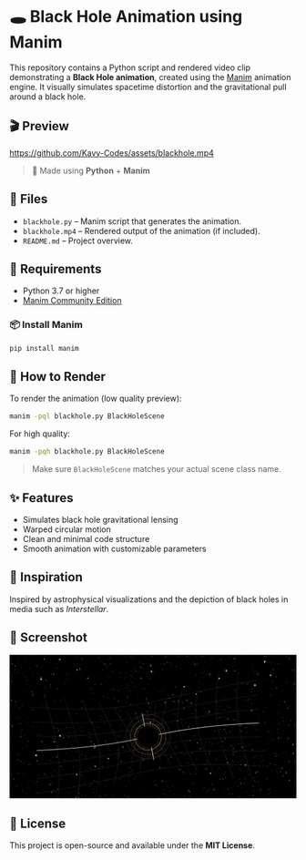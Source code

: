 # 🕳️ Black Hole Animation using Manim

This repository contains a Python script and rendered video clip demonstrating a **Black Hole animation**, created using the [Manim](https://github.com/ManimCommunity/manim) animation engine. It visually simulates spacetime distortion and the gravitational pull around a black hole.

## 🎬 Preview

https://github.com/Kavy-Codes/assets/blackhole.mp4


> 🎥 Made using **Python** + **Manim**

## 📁 Files

- `blackhole.py` – Manim script that generates the animation.
- `blackhole.mp4` – Rendered output of the animation (if included).
- `README.md` – Project overview.

## 🔧 Requirements

- Python 3.7 or higher
- [Manim Community Edition](https://docs.manim.community/en/stable/)

### 📦 Install Manim

```bash
pip install manim
```

## 🚀 How to Render

To render the animation (low quality preview):

```bash
manim -pql blackhole.py BlackHoleScene
```

For high quality:

```bash
manim -pqh blackhole.py BlackHoleScene
```

> Make sure `BlackHoleScene` matches your actual scene class name.

## ✨ Features

- Simulates black hole gravitational lensing
- Warped circular motion
- Clean and minimal code structure
- Smooth animation with customizable parameters

## 🧠 Inspiration

Inspired by astrophysical visualizations and the depiction of black holes in media such as *Interstellar*.

## 📸 Screenshot

![Black Hole Frame](screenshot.png)  


## 📜 License

This project is open-source and available under the **MIT License**.
